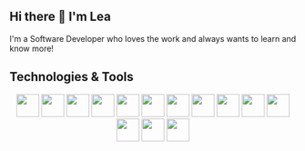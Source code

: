 ## Hi there 👋 I'm Lea
I'm a Software Developer who loves the work and always wants to learn and know more!
## Technologies & Tools
<p align="center">
  <img src="https://img.shields.io/badge/JavaScript-F7DF1E?style=flat&logo=javascript&logoColor=black" height="40" />
  <img src="https://img.shields.io/badge/TypeScript-3178C6?style=flat&logo=typescript&logoColor=white" height="40" />
  <img src="https://img.shields.io/badge/Python-3776AB?style=flat&logo=python&logoColor=white" height="40" />
  <img src="https://img.shields.io/badge/Java-007396?style=flat&logo=java&logoColor=white" height="40" />
  <img src="https://img.shields.io/badge/Node.js-339933?style=flat&logo=node.js&logoColor=white" height="40" />
  <img src="https://img.shields.io/badge/HTML5-E34F26?style=flat&logo=html5&logoColor=white" height="40" />
  <img src="https://img.shields.io/badge/C-00599C?style=flat&logo=c&logoColor=white" height="40" />
  <img src="https://img.shields.io/badge/C++-00599C?style=flat&logo=c%2B%2B&logoColor=white" height="40" />
  <img src="https://img.shields.io/badge/SQL-4479A1?style=flat&logo=postgresql&logoColor=white" height="40" />
  <img src="https://img.shields.io/badge/C%23-239120?style=flat&logo=c-sharp&logoColor=white" height="40" />
  <img src="https://img.shields.io/badge/MongoDB-47A248?style=flat&logo=mongodb&logoColor=white" height="40" />
  <img src="https://img.shields.io/badge/VS_Code-007ACC?style=flat&logo=visual-studio-code&logoColor=white" height="40" />
  <img src="https://img.shields.io/badge/Visual_Studio-5C2D91?style=flat&logo=visual-studio&logoColor=white" height="40" />
  <img src="https://img.shields.io/badge/CSS3-1572B6?style=flat&logo=css3&logoColor=white" height="40" />
</p>
<!--
<img src="https://img.shields.io/badge/-JavaScript-F7DF1E?style=flat-square&logo=javascript&logoColor=black" width="40" />
<img src="https://img.shields.io/badge/-Python-3776AB?style=flat-square&logo=python&logoColor=white" width="40" />
![JS](https://github.com/devicons/devicon/blob/master/icons/javascript/javascript-original.svg)
![java](https://github.com/devicons/devicon/blob/master/icons/java/java-original-wordmark.svg)
![Node](https://github.com/devicons/devicon/blob/master/icons/nodejs/nodejs-original-wordmark.svg)
![html](https://github.com/devicons/devicon/blob/master/icons/html5/html5-original-wordmark.svg)
![C](https://github.com/devicons/devicon/blob/master/icons/c/c-original.svg)
![C++](https://github.com/devicons/devicon/blob/master/icons/cplusplus/cplusplus-original.svg)
![SQL](https://camo.githubusercontent.com/53a764c350cfa7c80ce46d3db9297add8923a36b855c9b692b0103b1e6a30e09/68747470733a2f2f75706c6f61642e77696b696d656469612e6f72672f77696b6970656469612f636f6d6d6f6e732f382f38372f53716c5f646174615f626173655f776974685f6c6f676f2e706e67)
![C#](https://github.com/devicons/devicon/blob/master/icons/csharp/csharp-original.svg)
![mongo DB](https://raw.githubusercontent.com/github/explore/80688e429a7d4ef2fca1e82350fe8e3517d3494d/topics/mongodb/mongodb.png)
![vcode](https://github.com/devicons/devicon/blob/master/icons/vscode/vscode-original.svg)
![visual studio](https://github.com/devicons/devicon/blob/master/icons/visualstudio/visualstudio-original.svg)
![CSS](https://github.com/devicons/devicon/blob/master/icons/css3/css3-original-wordmark.svg)
-->



<!--
**leasalikov/leasalikov** is a ✨ _special_ ✨ repository because its `README.md` (this file) appears on your GitHub profile.

Here are some ideas to get you started:

- 🔭 I’m currently working on ...
- 🌱 I’m currently learning ...
- 👯 I’m looking to collaborate on ...
- 🤔 I’m looking for help with ...
- 💬 Ask me about ...
- 📫 How to reach me: ...
- 😄 Pronouns: ...
- ⚡ Fun fact: ...
-->
